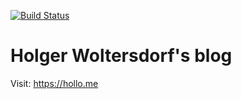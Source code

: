 [![Build Status](https://travis-ci.org/hollodotme/hollo.me.svg?branch=master)](https://travis-ci.org/hollodotme/hollo.me)

# Holger Woltersdorf's blog

Visit: https://hollo.me

